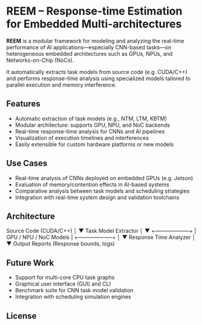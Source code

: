 # REEM – Response-time Estimation for Embedded Multi-architectures

**REEM** is a modular framework for modeling and analyzing the real-time performance of AI applications—especially CNN-based tasks—on heterogeneous embedded architectures such as GPUs, NPUs, and Networks-on-Chip (NoCs).

It automatically extracts task models from source code (e.g. CUDA/C++) and performs response-time analysis using specialized models tailored to parallel execution and memory interference.

## Features

- Automatic extraction of task models (e.g., NTM, LTM, KBTM)
- Modular architecture: supports GPU, NPU, and NoC backends
- Real-time response-time analysis for CNNs and AI pipelines
- Visualization of execution timelines and interferences
- Easily extensible for custom hardware platforms or new models

## Use Cases

- Real-time analysis of CNNs deployed on embedded GPUs (e.g. Jetson)
- Evaluation of memory/contention effects in AI-based systems
- Comparative analysis between task models and scheduling strategies
- Integration with real-time system design and validation toolchains

## Architecture

Source Code (CUDA/C++)
│
▼
Task Model Extractor
│
▼
+–––––––––––––+
|  GPU / NPU / NoC Models  |
+–––––––––––––+
│
▼
Response Time Analyzer
│
▼
Output Reports
(Response bounds, logs)

## Future Work

- Support for multi-core CPU task graphs
- Graphical user interface (GUI) and CLI
- Benchmark suite for CNN task model validation
- Integration with scheduling simulation engines

## License
